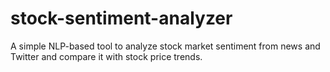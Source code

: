 # stock-sentiment-analyzer
A simple NLP-based tool to analyze stock market sentiment from news and Twitter and compare it with stock price trends.
